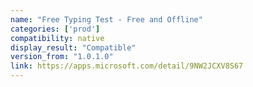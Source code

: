 ```yaml
---
name: "Free Typing Test - Free and Offline"
categories: ['prod']
compatibility: native
display_result: "Compatible"
version_from: "1.0.1.0"
link: https://apps.microsoft.com/detail/9NW2JCXV8S67
---
```

